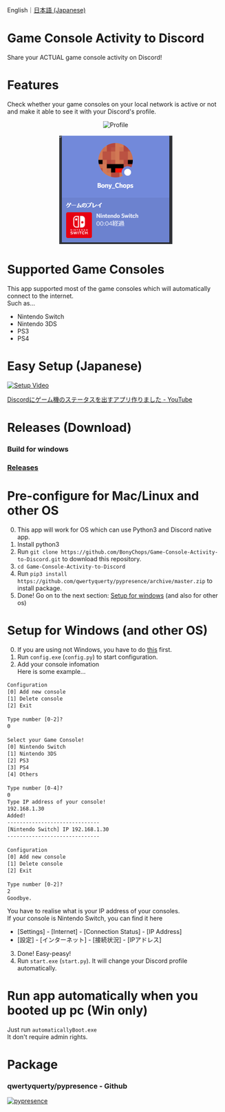 English｜[日本語 (Japanese)](https://github.com/BonyChops/Game-Console-Activity-to-Discord/blob/master/README_ja.md)
# Game Console Activity to Discord
Share your ACTUAL game console activity on Discord!
# Features
Check whether your game consoles on your local network is active or not and make it able to see it with your Discord's profile.  

<div align="center">

<img src="https://raw.githubusercontent.com/bonychops/Game-Console-Activity-to-Discord/img/status.png" alt="Profile" title="Profile"><br><br>
<img src="https://raw.githubusercontent.com/bonychops/Game-Console-Activity-to-Discord/img/profile.png" alt="Profile" title="Profile">
</div>

# Supported Game Consoles
This app supported most of the game consoles which will automatically connect to the internet.  
Such as...  
- Nintendo Switch
- Nintendo 3DS
- PS3
- PS4

# Easy Setup (Japanese)

[![Setup Video](https://img.youtube.com/vi/5yHuvOHLPRc/0.jpg)](https://www.youtube.com/watch?v=5yHuvOHLPRc)

[Discordにゲーム機のステータスを出すアプリ作りました - YouTube](https://www.youtube.com/watch?v=5yHuvOHLPRc)

# Releases (Download)
### Build for windows  
### [Releases](https://github.com/BonyChops/Game-Console-Activity-to-Discord/releases)

# Pre-configure for Mac/Linux and other OS
0. This app will work for OS which can use Python3 and Discord native app.
1. Install python3
1. Run `git clone https://github.com/BonyChops/Game-Console-Activity-to-Discord.git` to download this repository.
1. `cd Game-Console-Activity-to-Discord`
1. Run `pip3 install https://github.com/qwertyquerty/pypresence/archive/master.zip` to install package.
1. Done! Go on to the next section: [Setup for windows](#setup-for-windows) (and also for other os)

# Setup for Windows (and other OS)
0. If you are using not Windows, you have to do [this](#pre-configure-for-maclinux-and-other-os) first. 
1. Run `config.exe` (`config.py`) to start configuration.
1. Add your console infomation  
Here is some example...
```
Configuration
[0] Add new console
[1] Delete console
[2] Exit

Type number [0-2]?
0

Select your Game Console!
[0] Nintendo Switch
[1] Nintendo 3DS
[2] PS3
[3] PS4
[4] Others

Type number [0-4]?
0
Type IP address of your console!
192.168.1.30
Added!
------------------------------
[Nintendo Switch] IP 192.168.1.30
------------------------------

Configuration
[0] Add new console
[1] Delete console
[2] Exit

Type number [0-2]?
2
Goodbye.
```
You have to realise what is your IP address of your consoles.  
If your console is Nintendo Switch, you can find it here  
- [Settings] - [Internet] - [Connection Status] - [IP Address]
- [設定] - [インターネット] - [接続状況] - [IPアドレス] 
3. Done! Easy-peasy!
2. Run `start.exe` (`start.py`). It will change your Discord profile automatically.

# Run app automatically when you booted up pc (Win only)
Just run `automaticallyBoot.exe`  
It don't require admin rights.

# Package
### qwertyquerty/pypresence - Github

[![pypresence](https://img.shields.io/badge/using-pypresence-00bb88.svg?style=for-the-badge&logo=discord&logoWidth=20)](https://github.com/qwertyquerty/pypresence)